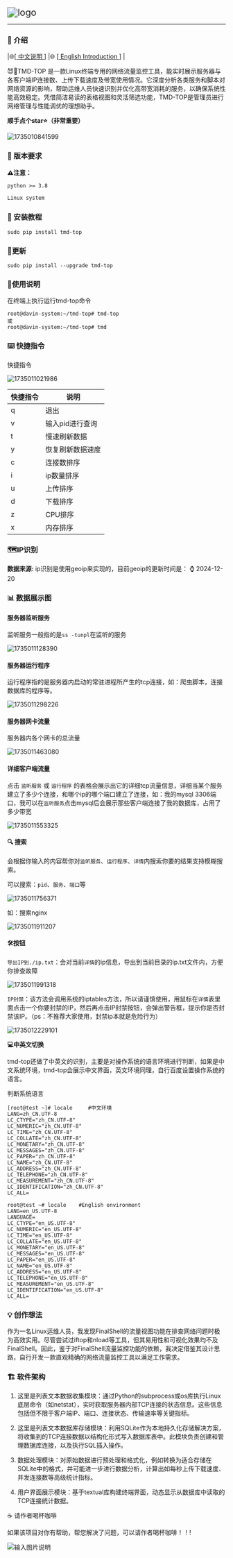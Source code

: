 <img src="image/logo.png" alt="logo" style="zoom:150%;" />

------



###  🌈 介绍

|🌐[[ 中文说明 ](/README.md)]  |🌐 [[ English   Introduction ](/en-README.md)] |

😈🖕TMD-TOP  是一款Linux终端专用的网络流量监控工具，能实时展示服务器与各客户端IP连接数、上传下载速度及带宽使用情况。它深度分析各类服务和脚本对网络资源的影响，帮助运维人员快速识别并优化高带宽消耗的服务，以确保系统性能高效稳定。凭借简洁易读的表格视图和灵活筛选功能，TMD-TOP是管理员进行网络管理与性能调优的理想助手。 

**顺手点个star⭐（非常重要）**

![1735010841599](image/1735010841599.png)

### 🔨 版本要求

 **⚠️注意：**

```txt
python >= 3.8

Linux system
```

###  🌈 安装教程

```shell
sudo pip install tmd-top
```

### 🔄更新

```shell
sudo pip install --upgrade tmd-top
```

### 📖使用说明

在终端上执行运行tmd-top命令

```shell
root@davin-system:~/tmd-top# tmd-top
或
root@davin-system:~/tmd-top# tmd
```

### ⌨️ 快捷指令

快捷指令

![1735011021986](image/1735011021986.png)

| 快捷指令 | 说明             |
| -------- | ---------------- |
| q        | 退出             |
| v        | 输入pid进行查询  |
| t        | 慢速刷新数据     |
| y        | 恢复刷新数据速度 |
| c        | 连接数排序       |
| i        | ip数量排序       |
| u        | 上传排序         |
| d        | 下载排序         |
| z        | CPU排序          |
| x        | 内存排序         |



### 🗺️IP识别

**数据来源:** ip识别是使用geoip来实现的，目前geoip的更新时间是：  ⌚️ 2024-12-20

### 📊 数据展示图

#### 服务器监听服务

监听服务一般指的是`ss -tunpl`在监听的服务

![1735011128390](image/1735011128390.png)

#### 服务器运行程序

运行程序指的是服务器内启动的常驻进程所产生的tcp连接，如：爬虫脚本，连接数据库的程序等。

![1735011298226](image/1735011298226.png)

#### 服务器网卡流量

服务器内各个网卡的总流量

![1735011463080](image/1735011463080.png)

#### 详细客户端流量

点击 `监听服务` 或 `运行程序` 的表格会展示出它的详细tcp流量信息，详细当某个服务建立了多少个连接，和哪个ip的哪个端口建立了连接，如：我的mysql 3306端口，我可以在`监听服务`点击mysql后会展示那些客户端连接了我的数据库，占用了多少带宽

![1735011553325](image/1735011553325.png)

#### 🔍 搜索

会根据你输入的内容帮你对`监听服务`、`运行程序`、`详情`内搜索你要的结果支持模糊搜索。

可以搜索：`pid`、`服务`、`端口`等

![1735011756371](image/1735011756371.png)

如：搜索nginx

![1735011911207](image/1735011911207.png)

#### 🛠️按钮

`导出IP到./ip.txt`：会对当前`详情`的ip信息，导出到当前目录的ip.txt文件内，方便你排查故障

![1735011991318](image/1735011991318.png)

`IP封禁`：该方法会调用系统的iptables方法，所以请谨慎使用，用鼠标在`详情`表里面点击一个你要封禁的IP，然后再点击IP封禁按钮，会弹出警告框，提示你是否封禁该IP。（ps：不推荐大家使用，封禁ip本就是危险行为）

![1735012229101](image/1735012229101.png)



**💻中英文切换**

tmd-top还做了中英文的识别，主要是对操作系统的语言环境进行判断，如果是中文系统环境，tmd-top会展示中文界面，英文环境同理，自行百度设置操作系统的语言。

判断系统语言

```shell
[root@test ~]# locale     #中文环境
LANG=zh_CN.UTF-8
LC_CTYPE="zh_CN.UTF-8"
LC_NUMERIC="zh_CN.UTF-8"
LC_TIME="zh_CN.UTF-8"
LC_COLLATE="zh_CN.UTF-8"
LC_MONETARY="zh_CN.UTF-8"
LC_MESSAGES="zh_CN.UTF-8"
LC_PAPER="zh_CN.UTF-8"
LC_NAME="zh_CN.UTF-8"
LC_ADDRESS="zh_CN.UTF-8"
LC_TELEPHONE="zh_CN.UTF-8"
LC_MEASUREMENT="zh_CN.UTF-8"
LC_IDENTIFICATION="zh_CN.UTF-8"
LC_ALL=

root@test ~# locale    #English environment
LANG=en_US.UTF-8
LANGUAGE=
LC_CTYPE="en_US.UTF-8"
LC_NUMERIC="en_US.UTF-8"
LC_TIME="en_US.UTF-8"
LC_COLLATE="en_US.UTF-8"
LC_MONETARY="en_US.UTF-8"
LC_MESSAGES="en_US.UTF-8"
LC_PAPER="en_US.UTF-8"
LC_NAME="en_US.UTF-8"
LC_ADDRESS="en_US.UTF-8"
LC_TELEPHONE="en_US.UTF-8"
LC_MEASUREMENT="en_US.UTF-8"
LC_IDENTIFICATION="en_US.UTF-8"
LC_ALL=

```



### 💡 创作想法

 作为一名Linux运维人员，我发现FinalShell的流量视图功能在排查网络问题时极为高效实用。尽管尝试过iftop和nload等工具，但其易用性和可视化效果均不及FinalShell。因此，鉴于对FinalShell流量监控功能的依赖，我决定借鉴其设计思路，自行开发一款直观精确的网络流量监控工具以满足工作需求。  

### 🏗️ 软件架构

1. 这里是列表文本数据收集模块：通过Python的subprocess或os库执行Linux底层命令（如netstat），实时获取服务器内部TCP连接的状态信息。这些信息包括但不限于客户端IP、端口、连接状态、传输速率等关键指标。

2. 这里是列表文本数据库存储模块：利用SQLite作为本地持久化存储解决方案，将收集到的TCP连接数据以结构化形式写入数据库表中。此模块负责创建和管理数据库连接，以及执行SQL插入操作。

3. 数据处理模块：对原始数据进行预处理和格式化，例如转换为适合存储在SQLite中的格式，并可能进一步进行数据分析，计算出如每秒上传下载速度、并发连接数等高级统计指标。

4. 用户界面展示模块：基于textual库构建终端界面，动态显示从数据库中读取的TCP连接统计数据。



 ☕ 请作者喝杯咖啡

如果该项目对你有帮助，帮您解决了问题，可以请作者喝杯咖啡！！!

![输入图片说明](image/4.jpg)